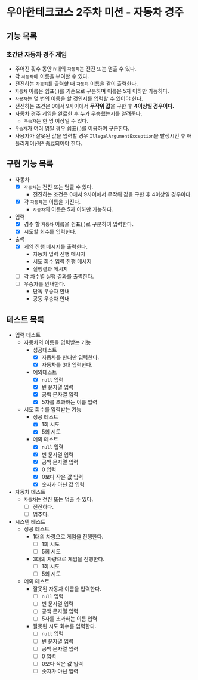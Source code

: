 # 우아한테크코스 2주차 미션 - 자동차 경주

## 기능 목록

### 초간단 자동차 경주 게임

- 주어진 횟수 동안 n대의 `자동차`는 전진 또는 멈출 수 있다.
- 각 `자동차`에 이름을 부여할 수 있다.
- 전진하는 `자동차`를 출력할 때 `자동차` 이름을 같이 출력한다.
- `자동차` 이름은 쉼표(,)를 기준으로 구분하며 이름은 5자 이하만 가능하다.
- `사용자`는 몇 번의 이동을 할 것인지를 입력할 수 있어야 한다.
- 전진하는 조건은 0에서 9사이에서 **무작위 값**을 구한 후 **4이상일 경우이다.**
- 자동차 경주 게임을 완료한 후 누가 우승했는지를 알려준다.
    - `우승자`는 한 명 이상일 수 있다.
- `우승자`가 여러 명일 경우 쉼표(,)를 이용하여 구분한다.
- 사용자가 잘못된 값을 입력할 경우 `IllegalArgumentException`을 발생시킨 후 애플리케이션은 종료되어야 한다.

## 구현 기능 목록

- 자동차
    - [x] `자동차`는 전진 또는 멈출 수 있다.
        - 전진하는 조건은 0에서 9사이에서 무작위 값을 구한 후 4이상일 경우이다.
    - [x] 각 `자동차`는 이름을 가진다.
        - `자동차`의 이름은 5자 이하만 가능하다.
- 입력
    - [x] 경주 할 `자동차` 이름을 쉼표(,)로 구분하여 입력한다.
    - [x] 시도할 회수를 입력한다.
- 출력
    - [x] 게임 진행 메시지를 출력한다.
        - 자동차 입력 진행 메시지
        - 시도 회수 입력 진행 메시지
        - 실행결과 메시지
    - [ ] 각 차수별 실행 결과를 출력한다.
    - [ ] 우승자를 안내한다.
        - 단독 우승자 안내
        - 공동 우승자 안내

## 테스트 목록

- 입력 테스트
    - 자동차의 이름을 입력받는 기능
        - 성공테스트
            - [x] 자동차를 한대만 입력한다.
            - [x] 자동차를 3대 입력한다.
        - 예외테스트
            -  [x] `null` 입력
            -  [x] 빈 문자열 입력
            -  [x] 공백 문자열 입력
            -  [x] 5자를 초과하는 이름 입력
    - 시도 회수를 입력받는 기능
        - 성공 테스트
            - [x] 1회 시도
            - [x] 5회 시도
        - 예외 테스트
            - [x] `null` 입력
            - [x] 빈 문자열 입력
            - [x] 공백 문자열 입력
            - [x] 0 입력
            - [x] 0보다 작은 값 입력
            - [x] 숫자가 아닌 값 입력
- 자동차 테스트
    - `자동차`는 전진 또는 멈출 수 있다.
        - [ ] 전진하다.
        - [ ] 멈추다.
- 시스템 테스트
    - 성공 테스트
        - 1대의 차량으로 게임을 진행한다.
            - [ ] 1회 시도
            - [ ] 5회 시도
        - 3대의 차량으로 게임을 진행한다.
            - [ ] 1회 시도
            - [ ] 5회 시도
    - 예외 테스트
        - 잘못된 자동차 이름을 입력한다.
            - [ ] `null` 입력
            - [ ] 빈 문자열 입력
            - [ ] 공백 문자열 입력
            - [ ] 5자를 초과하는 이름 입력
        - 잘못된 시도 회수를 입력한다.
            - [ ] `null` 입력
            - [ ] 빈 문자열 입력
            - [ ] 공백 문자열 입력
            - [ ] 0 입력
            - [ ] 0보다 작은 값 입력
            - [ ] 숫자가 아닌 입력